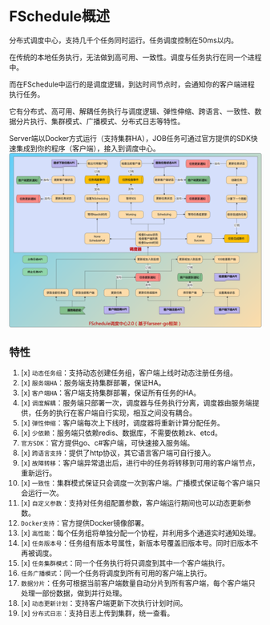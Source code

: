 # FSchedule概述
分布式调度中心，支持几千个任务同时运行。任务调度控制在50ms以内。

在传统的本地任务执行，无法做到高可用、一致性。调度与任务执行在同一个进程中。

而在FSchedule中运行的是调度逻辑，到达时间节点时，会通知你的客户端进程执行任务。

它有分布式、高可用、解耦任务执行与调度逻辑、弹性伸缩、跨语言、一致性、数据分片执行、集群模式、广播模式、分布式日志等特性。

Server端以Docker方式运行（支持集群HA），JOB任务可通过官方提供的SDK快速集成到你的程序（客户端），接入到调度中心。
![1.png](images/1.png)
## 特性
1. [x] `动态任务组`：支持动态创建任务组，客户端上线时动态注册任务组。
2. [x] `服务端HA`：服务端支持集群部署，保证HA。
3. [x] `客户端HA`：客户端支持集群部署，保证所有任务的HA。
4. [x] `调度解耦`：服务端只部署一次，调度器与任务执行分离，调度器由服务端提供，任务的执行在客户端自行实现，相互之间没有耦合。
5. [x] `弹性伸缩`：客户端每次上下线时，调度器将重新计算分配任务。
6. [x] `少依赖`：服务端只依赖redis、数据库，不需要依赖zk、etcd。
7. `官方SDK`：官方提供go、c#客户端，可快速接入服务端。
8. [x] `跨语言支持`：提供了http协议，其它语言客户端可自行接入。
9. [x] `故障转移`：客户端异常退出后，进行中的任务将转移到可用的客户端节点，重新运行。
10. [x] `一致性`：集群模式保证只会调度一次到客户端。广播模式保证每个客户端只会运行一次。
11. [x] `自定义参数`：支持对任务组配置参数，客户端运行期间也可以动态更新参数。
12. `Docker支持`：官方提供Docker镜像部署。
13. [x] `高性能`：每个任务组将单独分配一个协程，并利用多个通道实时通知处理。 
14. [x] `任务版本号`：任务组有版本号属性，新版本号覆盖旧版本号。同时旧版本不再被调度。 
15. [x] `任务集群模式`：同一个任务执行将只调度到其中一个客户端执行。
16. `任务广播模式`：同一个任务将调度到所有可用的客户端上执行。
17. `数据分片`：任务可根据当前客户端数量自动分片到所有客户端，每个客户端只处理一部份数据，做到并行处理。
18. [x] `动态更新计划`：支持客户端更新下次执行计划时间。
19. [x] `分布式日志`：支持日志上传到集群，统一查看。
